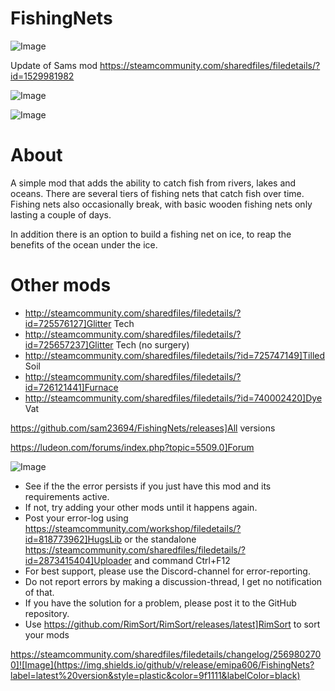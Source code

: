 # FishingNets

![Image](https://i.imgur.com/buuPQel.png)

Update of Sams mod
https://steamcommunity.com/sharedfiles/filedetails/?id=1529981982

![Image](https://i.imgur.com/pufA0kM.png)

	
![Image](https://i.imgur.com/Z4GOv8H.png)

# About

A simple mod that adds the ability to catch fish from rivers, lakes and oceans. There are several tiers of fishing nets that catch fish over time. Fishing nets also occasionally break, with basic wooden fishing nets only lasting a couple of days.

In addition there is an option to build a fishing net on ice, to reap the benefits of the ocean under the ice.

# Other mods



- http://steamcommunity.com/sharedfiles/filedetails/?id=725576127]Glitter Tech
- http://steamcommunity.com/sharedfiles/filedetails/?id=725657237]Glitter Tech (no surgery)
- http://steamcommunity.com/sharedfiles/filedetails/?id=725747149]Tilled Soil
- http://steamcommunity.com/sharedfiles/filedetails/?id=726121441]Furnace
- http://steamcommunity.com/sharedfiles/filedetails/?id=740002420]Dye Vat



https://github.com/sam23694/FishingNets/releases]All versions

https://ludeon.com/forums/index.php?topic=5509.0]Forum

![Image](https://i.imgur.com/PwoNOj4.png)



-  See if the the error persists if you just have this mod and its requirements active.
-  If not, try adding your other mods until it happens again.
-  Post your error-log using https://steamcommunity.com/workshop/filedetails/?id=818773962]HugsLib or the standalone https://steamcommunity.com/sharedfiles/filedetails/?id=2873415404]Uploader and command Ctrl+F12
-  For best support, please use the Discord-channel for error-reporting.
-  Do not report errors by making a discussion-thread, I get no notification of that.
-  If you have the solution for a problem, please post it to the GitHub repository.
-  Use https://github.com/RimSort/RimSort/releases/latest]RimSort to sort your mods



https://steamcommunity.com/sharedfiles/filedetails/changelog/2569802700]![Image](https://img.shields.io/github/v/release/emipa606/FishingNets?label=latest%20version&style=plastic&color=9f1111&labelColor=black)

